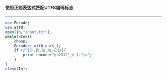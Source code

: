 #### 使用正则表达式匹配UTF8编码标志
------
```perl
use Encode;
use utf8;
open(In,"input.txt");
while(<In>){
	chomp;
	Encode::_utf8_on($_);
	if (/^[你,我,他,她,它]/){
		print encode("gb2312",$_)."\n";
	}	
}
close(In);

```

